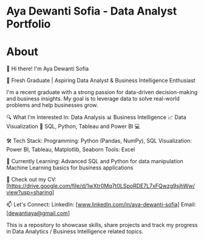 # Aya Dewanti Sofia - Data Analyst Portfolio
# About
👋 Hi there! I'm Aya Dewanti Sofia

🚀 Fresh Graduate | Aspiring Data Analyst & Business Intelligence Enthusiast

I'm a recent graduate with a strong passion for data-driven decision-making and business insights. My goal is to leverage data to solve real-world problems and help businesses grow.

🔍 What I'm Interested In:
Data Analysis 📊
Business Intelligence 📈
Data Visualization 🎨
SQL, Python, Tableau and Power BI 💻

🛠 Tech Stack:
Programming: Python (Pandas, NumPy), SQL
Visualization: Power BI, Tableau, Matplotlib, Seaborn
Tools: Excel

🌱 Currently Learning:
Advanced SQL and Python for data manipulation
Machine Learning basics for business applications

📄 Check out my CV:
[https://drive.google.com/file/d/1wXtr0Mq7t0LSpoRDE7L7xFQwzg9sjhWw/view?usp=sharing]

📫 Let's Connect:
LinkedIn: [www.linkedin.com/in/aya-dewanti-sofia]
Email: [dewantiaya@gmail.com]

This is a repository to showcase skills, share projects and track my progress in Data Analytics / Business Intelligence related topics.
